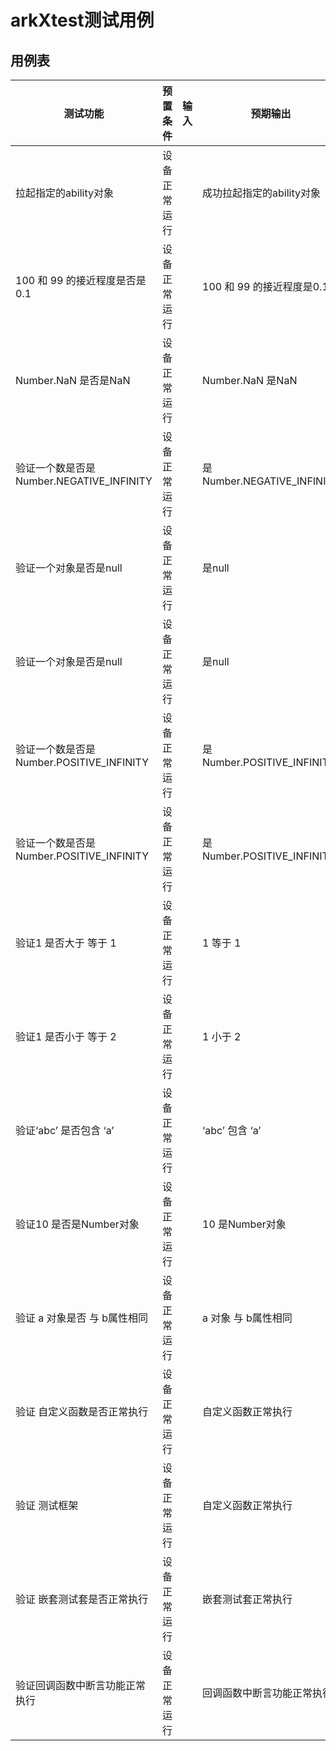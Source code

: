# arkXtest测试用例

## 用例表

|测试功能|预置条件|输入|预期输出|测试结果|
|--------------------------------|--------------------------------|--------------------------------|--------------------------------|--------------------------------|
|拉起指定的ability对象|	设备正常运行|		|成功拉起指定的ability对象|Pass|
|100 和 99 的接近程度是否是0.1|	设备正常运行|		|100 和 99 的接近程度是0.1|Pass|
|Number.NaN 是否是NaN|	设备正常运行|		|Number.NaN 是NaN |Pass|
|验证一个数是否是Number.NEGATIVE_INFINITY|	设备正常运行|		|是Number.NEGATIVE_INFINITY|Pass|
|验证一个对象是否是null|	设备正常运行|		|是null|Pass|
|验证一个对象是否是null|	设备正常运行|		|是null|Pass|
|验证一个数是否是Number.POSITIVE_INFINITY|	设备正常运行|		|是Number.POSITIVE_INFINITY|Pass|
|验证一个数是否是Number.POSITIVE_INFINITY|	设备正常运行|		|是Number.POSITIVE_INFINITY|Pass|
|验证1 是否大于 等于 1|	设备正常运行|		|1 等于 1|Pass|
|验证1 是否小于 等于 2|	设备正常运行|		|1 小于 2|Pass|
|验证‘abc’ 是否包含 ‘a’|	设备正常运行|		|‘abc’ 包含 ‘a’|Pass|
|验证10 是否是Number对象|	设备正常运行|		|10 是Number对象|Pass|
|验证 a 对象是否 与 b属性相同|	设备正常运行|		|a 对象 与 b属性相同|Pass|
|验证 自定义函数是否正常执行|	设备正常运行|		|自定义函数正常执行|Pass|
|验证 测试框架|	设备正常运行|		|自定义函数正常执行|Pass|
|验证 嵌套测试套是否正常执行|	设备正常运行|		|嵌套测试套正常执行|Pass|
|验证回调函数中断言功能正常执行 |	设备正常运行|		|回调函数中断言功能正常执行|Pass|